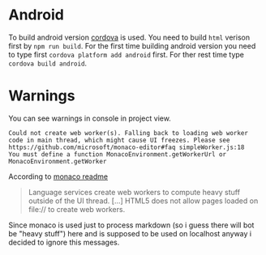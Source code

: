 # Android

To build android version [cordova](https://cordova.apache.org/) is used. You need to build `html` verison first by `npm run build`.
For the first time building android version you need to type first `cordova platform add android` first.
For ther rest time type `cordova build android`.

# Warnings

You can see warnings in console in project view.

```
Could not create web worker(s). Falling back to loading web worker code in main thread, which might cause UI freezes. Please see https://github.com/microsoft/monaco-editor#faq simpleWorker.js:18
You must define a function MonacoEnvironment.getWorkerUrl or MonacoEnvironment.getWorker
```

According to [monaco readme](https://github.com/microsoft/monaco-editor#faq)

> Language services create web workers to compute heavy stuff outside of the UI thread. [...] HTML5 does not allow pages loaded on file:// to create web workers.

Since monaco is used just to process markdown (so i guess there will bot be "heavy stuff") here and is supposed to be used on localhost anyway i decided to ignore this messages.

